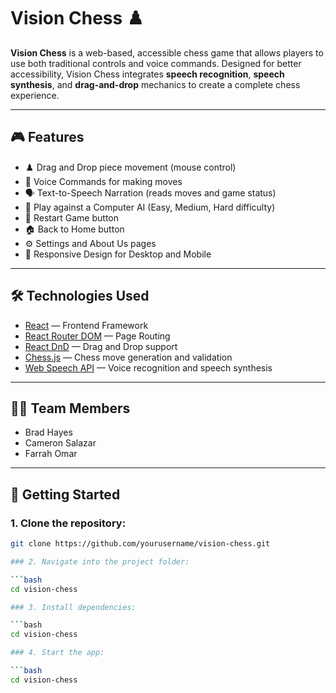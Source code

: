 # Vision Chess ♟️

**Vision Chess** is a web-based, accessible chess game that allows players to use both traditional controls and voice commands. Designed for better accessibility, Vision Chess integrates **speech recognition**, **speech synthesis**, and **drag-and-drop** mechanics to create a complete chess experience.

---

## 🎮 Features

- ♟️ Drag and Drop piece movement (mouse control)
- 🎤 Voice Commands for making moves
- 🗣️ Text-to-Speech Narration (reads moves and game status)
- 🧠 Play against a Computer AI (Easy, Medium, Hard difficulty)
- 🔄 Restart Game button
- 🏠 Back to Home button
- ⚙️ Settings and About Us pages
- 📱 Responsive Design for Desktop and Mobile

---

## 🛠️ Technologies Used

- [React](https://reactjs.org/) — Frontend Framework
- [React Router DOM](https://reactrouter.com/) — Page Routing
- [React DnD](https://react-dnd.github.io/react-dnd/about) — Drag and Drop support
- [Chess.js](https://github.com/jhlywa/chess.js) — Chess move generation and validation
- [Web Speech API](https://developer.mozilla.org/en-US/docs/Web/API/Web_Speech_API) — Voice recognition and speech synthesis

---

## 👨‍💻 Team Members

- Brad Hayes
- Cameron Salazar
- Farrah Omar

---

## 🚀 Getting Started

### 1. Clone the repository:

```bash
git clone https://github.com/yourusername/vision-chess.git

### 2. Navigate into the project folder:

```bash
cd vision-chess

### 3. Install dependencies:

```bash
cd vision-chess

### 4. Start the app:

```bash
cd vision-chess